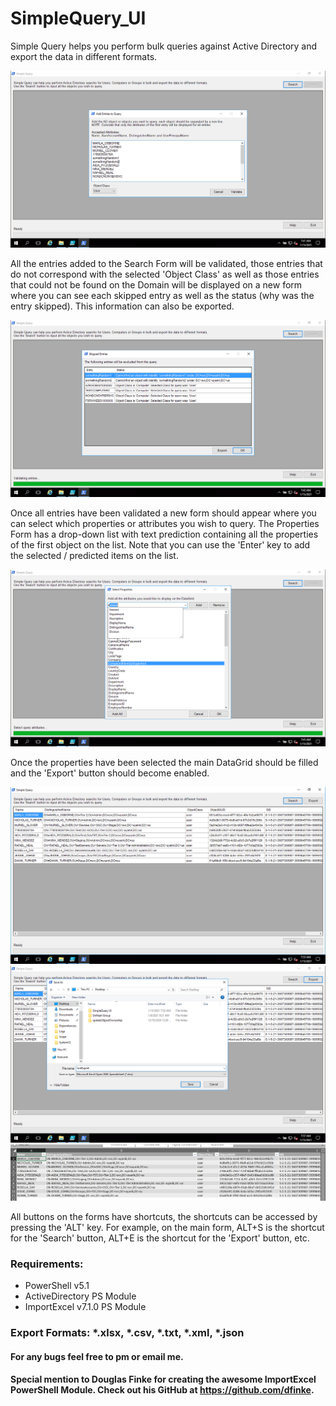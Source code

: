 # SimpleQuery_UI

Simple Query helps you perform bulk queries against Active Directory and export the data in different formats.

![Alt text](/Example/1.png?raw=true)

All the entries added to the Search Form will be validated, those entries that do not correspond with the selected 'Object Class' as well as those entries that could not be found on the Domain will be displayed on a new form where you can see each skipped entry as well as the status (why was the entry skipped). This information can also be exported.

![Alt text](/Example/2.png?raw=true)

Once all entries have been validated a new form should appear where you can select which properties or attributes you wish to query. The Properties Form has a drop-down list with text prediction containing all the properties of the first object on the list. Note that you can use the 'Enter' key to add the selected / predicted items on the list.

![Alt text](/Example/3.png?raw=true)

Once the properties have been selected the main DataGrid should be filled and the 'Export' button should become enabled.

![Alt text](/Example/4.png?raw=true)
![Alt text](/Example/5.png?raw=true)
![Alt text](/Example/6.png?raw=true)

All buttons on the forms have shortcuts, the shortcuts can be accessed by pressing the 'ALT' key.
For example, on the main form, ALT+S is the shortcut for the 'Search' button, ALT+E is the shortcut for the 'Export' button, etc.

### Requirements:
   - PowerShell v5.1
   - ActiveDirectory PS Module
   - ImportExcel v7.1.0 PS Module

### Export Formats: *.xlsx, *.csv, *.txt, *.xml, *.json

#### For any bugs feel free to pm or email me.
  
#### __Special mention to Douglas Finke for creating the awesome ImportExcel PowerShell Module. Check out his GitHub at https://github.com/dfinke.__